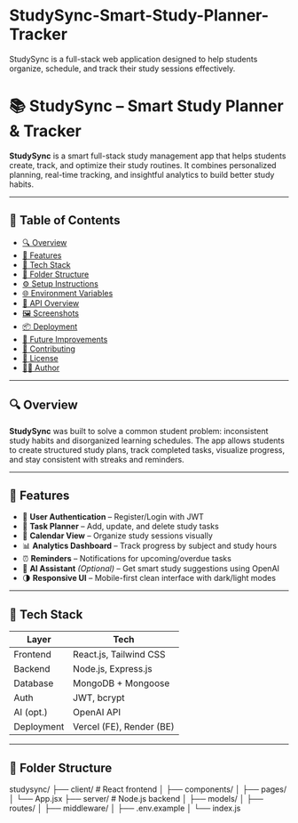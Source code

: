 # StudySync-Smart-Study-Planner-Tracker
StudySync is a full-stack web application designed to help students organize, schedule, and track their study sessions effectively.
# 📚 StudySync – Smart Study Planner & Tracker

**StudySync** is a smart full-stack study management app that helps students create, track, and optimize their study routines. It combines personalized planning, real-time tracking, and insightful analytics to build better study habits.

---

## 🧭 Table of Contents

- [🔍 Overview](#-overview)
- [🚀 Features](#-features)
- [🧱 Tech Stack](#-tech-stack)
- [📁 Folder Structure](#-folder-structure)
- [⚙️ Setup Instructions](#️-setup-instructions)
- [🌐 Environment Variables](#-environment-variables)
- [📡 API Overview](#-api-overview)
- [🖼️ Screenshots](#-screenshots)
- [📦 Deployment](#-deployment)
- [🧠 Future Improvements](#-future-improvements)
- [🤝 Contributing](#-contributing)
- [📄 License](#-license)
- [👨‍💻 Author](#-author)

---

## 🔍 Overview

**StudySync** was built to solve a common student problem: inconsistent study habits and disorganized learning schedules. The app allows students to create structured study plans, track completed tasks, visualize progress, and stay consistent with streaks and reminders.

---

## 🚀 Features

- 🔐 **User Authentication** – Register/Login with JWT
- 📝 **Task Planner** – Add, update, and delete study tasks
- 📅 **Calendar View** – Organize study sessions visually
- 📊 **Analytics Dashboard** – Track progress by subject and study hours
- ⏰ **Reminders** – Notifications for upcoming/overdue tasks
- 🤖 **AI Assistant** *(Optional)* – Get smart study suggestions using OpenAI
- 🌗 **Responsive UI** – Mobile-first clean interface with dark/light modes

---

## 🧱 Tech Stack

| Layer      | Tech                     |
|------------|--------------------------|
| Frontend   | React.js, Tailwind CSS   |
| Backend    | Node.js, Express.js      |
| Database   | MongoDB + Mongoose       |
| Auth       | JWT, bcrypt              |
| AI (opt.)  | OpenAI API               |
| Deployment | Vercel (FE), Render (BE) |

---

## 📁 Folder Structure

studysync/
├── client/ # React frontend
│ ├── components/
│ ├── pages/
│ └── App.jsx
├── server/ # Node.js backend
│ ├── models/
│ ├── routes/
│ ├── middleware/
│ ├── .env.example
│ └── index.js
